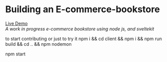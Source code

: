 # Building an E-commerce-bookstore
<a href="https://rebook-by-minilik.onrender.com" > Live Demo </a> <br/>
<i> A work in progress e-commerce bookstore using node js, and sveltekit</i>

to start contributing or just to try it 
npm i && cd client && npm i && npm run build && cd .. && npm nodemon 

npm start
